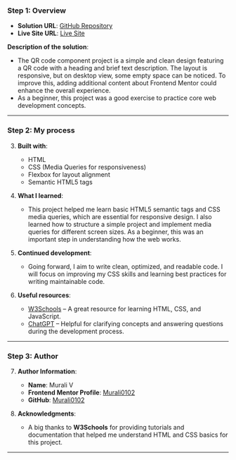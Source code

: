 
### Step 1: Overview
- **Solution URL**: [GitHub Repository](https://github.com/Murali0102/Qr-code-project.git)
- **Live Site URL**: [Live Site](https://murali0102.github.io/Qr-code-project/)

**Description of the solution**:
- The QR code component project is a simple and clean design featuring a QR code with a heading and brief text description. The layout is responsive, but on desktop view, some empty space can be noticed. To improve this, adding additional content about Frontend Mentor could enhance the overall experience. 
- As a beginner, this project was a good exercise to practice core web development concepts.


---

### Step 2: My process

3. **Built with**: 
   - HTML
   - CSS (Media Queries for responsiveness)
   - Flexbox for layout alignment
   - Semantic HTML5 tags

4. **What I learned**:
   - This project helped me learn basic HTML5 semantic tags and CSS media queries, which are essential for responsive design. I also learned how to structure a simple project and implement media queries for different screen sizes. As a beginner, this was an important step in understanding how the web works.

5. **Continued development**:
   - Going forward, I aim to write clean, optimized, and readable code. I will focus on improving my CSS skills and learning best practices for writing maintainable code.

6. **Useful resources**:
   - [W3Schools](https://www.w3schools.com/) – A great resource for learning HTML, CSS, and JavaScript.
   - [ChatGPT](https://chat.openai.com/) – Helpful for clarifying concepts and answering questions during the development process.

---

### Step 3: Author

7. **Author Information**:
   - **Name**: Murali V
   - **Frontend Mentor Profile**: [Murali0102](https://www.frontendmentor.io/profile/Murali0102)
   - **GitHub**: [Murali0102](https://github.com/Murali0102)

8. **Acknowledgments**:
   - A big thanks to **W3Schools** for providing tutorials and documentation that helped me understand HTML and CSS basics for this project.

---

